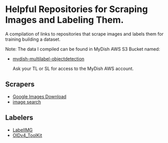 # Helpful Repositories for Scraping Images and Labeling Them.

A compilation of links to repositories that scrape images and labels them for
training building a dataset.  

Note: The data I compiled can be found in MyDish AWS S3 Bucket named:
  - [mydish-multilabel-objectdetection](https://console.aws.amazon.com/s3/buckets/mydish-multilabel-objectdetection?region=us-east-2)

    Ask your TL or SL for access to the MyDish AWS account.


## Scrapers
- [Google Images Download](https://github.com/hardikvasa/google-images-download)
- [image search](https://github.com/rushilsrivastava/image_search)


## Labelers
- [LabelIMG](https://github.com/tzutalin/labelImg)
- [OIDv4_ToolKit](https://github.com/EscVM/OIDv4_ToolKit)
